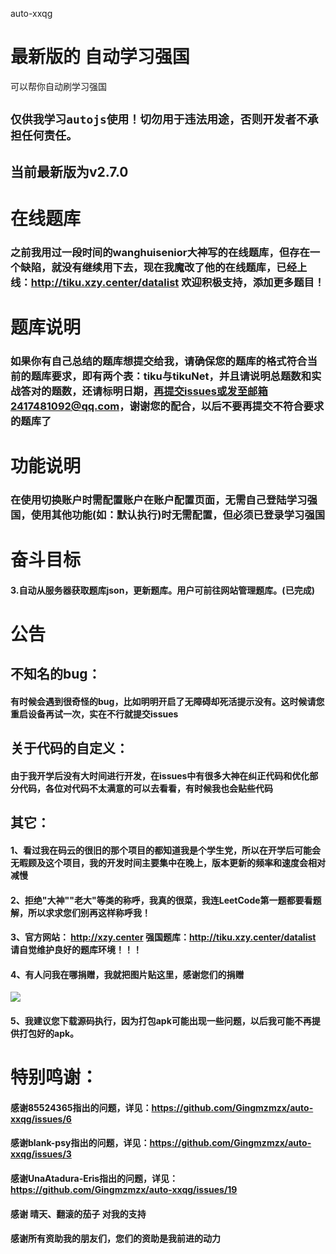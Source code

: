 auto-xxqg
# 最新版的 自动学习强国 
可以帮你自动刷学习强国
## `仅供我学习autojs使用！切勿用于违法用途，否则开发者不承担任何责任。`
## 当前最新版为v2.7.0

# 在线题库
### 之前我用过一段时间的wanghuisenior大神写的在线题库，但存在一个缺陷，就没有继续用下去，现在我魔改了他的在线题库，已经上线：http://tiku.xzy.center/datalist 欢迎积极支持，添加更多题目！

# 题库说明
### 如果你有自己总结的题库想提交给我，请确保您的题库的格式符合当前的题库要求，即有两个表：tiku与tikuNet，并且请说明总题数和实战答对的题数，还请标明日期，再提交issues或发至邮箱2417481092@qq.com，谢谢您的配合，以后不要再提交不符合要求的题库了

# 功能说明
### 在使用切换账户时需配置账户在账户配置页面，无需自己登陆学习强国，使用其他功能(如：默认执行)时无需配置，但必须已登录学习强国

# 奋斗目标
#### 3.自动从服务器获取题库json，更新题库。用户可前往网站管理题库。(已完成)

# 公告

## 不知名的bug：
#### 有时候会遇到很奇怪的bug，比如明明开启了无障碍却死活提示没有。这时候请您重启设备再试一次，实在不行就提交issues

## 关于代码的自定义：
#### 由于我开学后没有大时间进行开发，在issues中有很多大神在纠正代码和优化部分代码，各位对代码不太满意的可以去看看，有时候我也会贴些代码

## 其它：
#### 1、看过我在码云的很旧的那个项目的都知道我是个学生党，所以在开学后可能会无暇顾及这个项目，我的开发时间主要集中在晚上，版本更新的频率和速度会相对减慢
#### 2、拒绝"大神""老大"等类的称呼，我真的很菜，我连LeetCode第一题都要看题解，所以求求您们别再这样称呼我！
#### 3、官方网站： http://xzy.center 强国题库：http://tiku.xzy.center/datalist 请自觉维护良好的题库环境！！！
#### 4、有人问我在哪捐赠，我就把图片贴这里，感谢您们的捐赠
![](http://xzy.center/pic/fullsizerender(2).jpg)
#### 5、我建议您下载源码执行，因为打包apk可能出现一些问题，以后我可能不再提供打包好的apk。

# 特别鸣谢：
#### 感谢85524365指出的问题，详见：https://github.com/Gingmzmzx/auto-xxqg/issues/6
#### 感谢blank-psy指出的问题，详见：https://github.com/Gingmzmzx/auto-xxqg/issues/3
#### 感谢UnaAtadura-Eris指出的问题，详见：https://github.com/Gingmzmzx/auto-xxqg/issues/19
#### 感谢 晴天、翻滚的茄子 对我的支持
#### 感谢所有资助我的朋友们，您们的资助是我前进的动力
